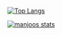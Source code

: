 [![Top Langs](https://github-readme-stats.vercel.app/api/top-langs/?username=0xmanjoos)]()

[![manjoos stats](https://github-readme-stats.vercel.app/api?username=0xmanjoos&show_icons=true&theme=radical)](https://github.com/0xmanjoos/github-readme-stats)
